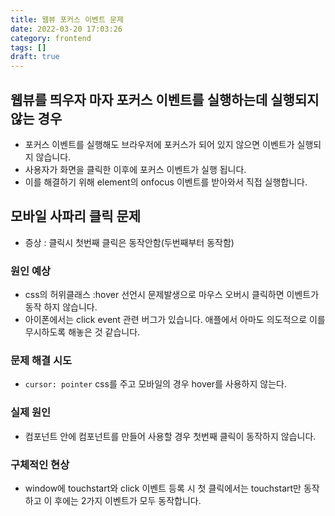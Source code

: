 ```yaml
---
title: 웹뷰 포커스 이벤트 문제
date: 2022-03-20 17:03:26
category: frontend
tags: []
draft: true
---
```


## 웹뷰를 띄우자 마자 포커스 이벤트를 실행하는데 실행되지 않는 경우

- 포커스 이벤트를 실행해도 브라우저에 포커스가 되어 있지 않으면 이벤트가 실행되지 않습니다.
- 사용자가 화면을 클릭한 이후에 포커스 이벤트가 실행 됩니다.
- 이를 해결하기 위해 element의 onfocus 이벤트를 받아와서 직접 실행합니다.

## 모바일 사파리 클릭 문제

- 증상 : 클릭시 첫번째 클릭은 동작안함(두번째부터 동작함)

### 원인 예상

- css의 허위클래스 :hover 선언시 문제발생으로 마우스 오버시 클릭하면 이벤트가 동작 하지 않습니다.
- 아이폰에서는 click event 관련 버그가 있습니다. 애플에서 아마도 의도적으로 이를 무시하도록 해놓은 것 같습니다.

### 문제 해결 시도

- `cursor: pointer` css를 주고 모바일의 경우 hover를 사용하지 않는다.

### 실제 원인

- 컴포넌트 안에 컴포넌트를 만들어 사용할 경우 첫번째 클릭이 동작하지 않습니다.

### 구체적인 현상

- window에 touchstart와 click 이벤트 등록 시 첫 클릭에서는 touchstart만 동작하고 이 후에는 2가지 이벤트가 모두 동작합니다.